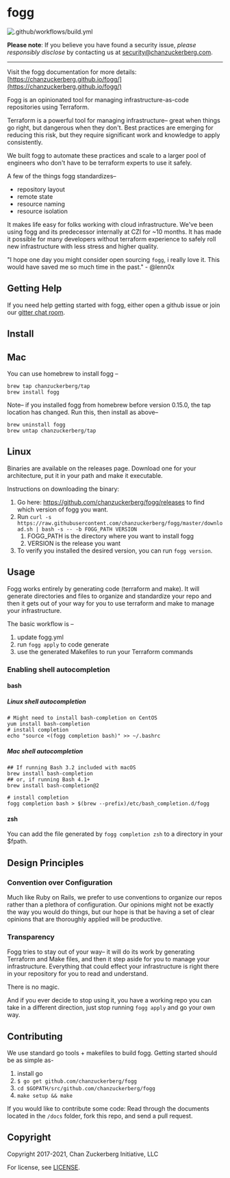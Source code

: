 # fogg

![.github/workflows/build.yml](https://github.com/chanzuckerberg/fogg/workflows/.github/workflows/build.yml/badge.svg)

**Please note**: If you believe you have found a security issue, _please responsibly disclose_ by contacting us at [security@chanzuckerberg.com](mailto:security@chanzuckerberg.com).

----

Visit the fogg documentation for more details: [https://chanzuckerberg.github.io/fogg/](https://chanzuckerberg.github.io/fogg/)

Fogg is an opinionated tool for managing infrastructure-as-code repositories using Terraform.

Terraform is a powerful tool for managing infrastructure– great when things go right, but dangerous
when they don't. Best practices are emerging for reducing this risk, but they require significant
work and knowledge to apply consistently.

We built fogg to automate these practices and scale to a larger pool of engineers who don't have to
be terraform experts to use it safely.

A few of the things fogg standardizes–

* repository layout
* remote state
* resource naming
* resource isolation

It makes life easy for folks working with cloud infrastructure. We've been using fogg and its
predecessor internally at CZI for ~10 months. It has made it possible for many developers without
terraform experience to safely roll new infrastructure with less stress and higher quality.

"I hope one day you might consider open sourcing `fogg`, i really love it. This would have saved me
so much time in the past." - @lenn0x

## Getting Help

If you need help getting started with fogg, either open a github issue or join our [gitter chat room](https://gitter.im/chanzuckerberg/fogg).

## Install

## Mac

You can use homebrew to install fogg –

```shell
brew tap chanzuckerberg/tap
brew install fogg
```

Note– if you installed fogg from homebrew before version 0.15.0, the tap location has changed. Run
this, then install as above–

```shell
brew uninstall fogg
brew untap chanzuckerberg/tap
```

## Linux

Binaries are available on the releases page. Download one for your architecture, put it in your path and make it executable.

Instructions on downloading the binary:

1. Go here: <https://github.com/chanzuckerberg/fogg/releases> to find which version of fogg you want.
2. Run `curl -s https://raw.githubusercontent.com/chanzuckerberg/fogg/master/download.sh | bash -s -- -b FOGG_PATH VERSION`
   1. FOGG_PATH is the directory where you want to install fogg
   2. VERSION is the release you want
3. To verify you installed the desired version, you can run `fogg version`.

## Usage

Fogg works entirely by generating code (terraform and make). It will generate directories and files
to organize and standardize your repo and then it gets out of your way for you to use terraform and
make to manage your infrastructure.

The basic workflow is –

1. update fogg.yml
2. run `fogg apply` to code generate
3. use the generated Makefiles to run your Terraform commands

### Enabling shell autocompletion

#### bash

##### Linux shell autocompletion

```shell
# Might need to install bash-completion on CentOS
yum install bash-completion
# install completion
echo "source <(fogg completion bash)" >> ~/.bashrc
```

##### Mac shell autocompletion

```shell
## If running Bash 3.2 included with macOS
brew install bash-completion
## or, if running Bash 4.1+
brew install bash-completion@2

# install completion
fogg completion bash > $(brew --prefix)/etc/bash_completion.d/fogg
```

#### zsh

You can add the file generated by `fogg completion zsh` to a directory in your $fpath.

## Design Principles

### Convention over Configuration

Much like Ruby on Rails, we prefer to use conventions to organize our repos rather than a plethora
of configuration. Our opinions might not be exactly the way you would do things, but our hope is
that be having a set of clear opinions that are thoroughly applied will be productive.

### Transparency

Fogg tries to stay out of your way– it will do its work by generating Terraform and Make files, and
then it step aside for you to manage your infrastructure. Everything that could effect your
infrastructure is right there in your repository for you to read and understand.

There is no magic.

And if you ever decide to stop using it, you have a working repo you can take in a different
direction, just stop running `fogg apply` and go your own way.

## Contributing

We use standard go tools + makefiles to build fogg. Getting started should be as simple as-

1. install go
1. `$ go get github.com/chanzuckerberg/fogg`
1. `cd $GOPATH/src/github.com/chanzuckerberg/fogg`
1. `make setup && make`

If you would like to contribute some code: Read through the documents  located in the `/docs`
folder, fork this repo, and send a pull request.

## Copyright

Copyright 2017-2021, Chan Zuckerberg Initiative, LLC

For license, see [LICENSE](LICENSE).
